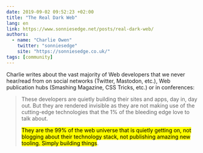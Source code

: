 ```yaml
---
date: 2019-09-02 09:52:23 +02:00
title: "The Real Dark Web"
lang: en
link: https://www.sonniesedge.net/posts/real-dark-web/
authors:
  - name: "Charlie Owen"
    twitter: "sonniesedge"
    site: "https://sonniesedge.co.uk/"
tags: [community]
---
```


Charlie writes about the vast majority of Web developers that we never hear/read from on social networks (Twitter, Mastodon, etc.), Web publication hubs (Smashing Magazine, CSS Tricks, etc.) or in conferences:

> These developers are quietly building their sites and apps, day in, day out. But they are rendered invisible as they are not making use of the cutting-edge technologies that the 1% of the bleeding edge love to talk about.
> 
> <mark>They are the 99% of the web universe that is quietly getting on, not blogging about their technology stack, not publishing amazing new tooling. Simply building things</mark>.
